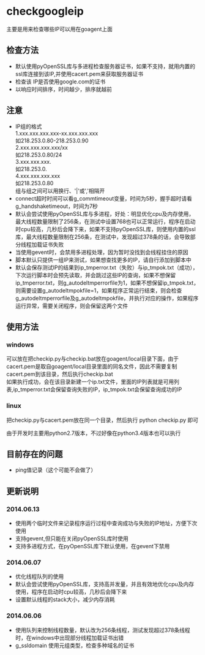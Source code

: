 checkgoogleip
=============

主要是用来检查哪些IP可以用在goagent上面

检查方法
-------------
* 默认使用pyOpenSSL库与多进程检查服务器证书，如果不支持，就用内置的ssl库连接到该IP,并使用cacert.pem来获取服务器证书
* 检查该 IP是否使用google.com的证书
* 以响应时间排序，时间越少，排序就越前

注意
-------------
* IP组的格式  
  1.xxx.xxx.xxx.xxx-xx.xxx.xxx.xxx  
    如218.253.0.80-218.253.0.90  
  2.xxx.xxx.xxx.xxx/xx  
    如218.253.0.80/24  
  3.xxx.xxx.xxx.  
    如218.253.0.  
  4.xxx.xxx.xxx.xxx  
    如218.253.0.80  
组与组之间可以用换行、'|'或','相隔开
* connect超时时间可以看g_commtimeout变量，时间为5秒，握手超时请看g_handshaketimeout，时间为7秒
* 默认会尝试使用pyOpenSSL库与多进程，好处：明显优化cpu及内存使用，最大线程数量限制了256条，在测试中设置768也可以正常运行，程序在启动时cpu较高，几秒后会降下来，如果不支持pyOpenSSL库，则使用内置的ssl库，最大线程数量限制在256条，在测试中，发现超过378条的话，会导致部分线程加载证书失败
* 当使用gevent时，会禁用多进程处理，因为暂时没找到会线程挂住的原因
* 脚本默认只提供一组IP来测试，如果想查找更多的IP，请自行添加到脚本中
* 默认会保存测试IP的结果到ip_tmperror.txt（失败）与ip_tmpok.txt（成功），下次运行脚本时会预先读取，并会跳过这些IP的查询，如果不想保留ip_tmperror.txt，则g_autodeltmperrorfile为1，如果不想保留ip_tmpok.txt，则需要设置g_autodeltmpokfile=1，如果程序正常运行结束，则会检查g_autodeltmperrorfile及g_autodeltmpokfile，并执行对应的操作，如果程序运行异常，需要关闭程序，则会保留这两个文件

使用方法
-------------
### windows
  可以放在把checkip.py与checkip.bat放在goagent/local目录下面，由于cacert.pem是取自goagent/local目录里面的同名文件，因此不需要复制cacert.pem到该目录，然后执行checkip.bat  
  如果执行成功，会在该目录新建一个ip.txt文件，里面的IP列表就是可用列表,ip_tmperror.txt会保留查询失败的IP，ip_tmpok.txt会保留查询成功的IP

### linux
  把checkip.py与cacert.pem放在同一个目录，然后执行
  python  checkip.py 即可


由于开发时主要用python2.7版本，不过好像在python3.4版本也可以执行


目前存在的问题
-------------   
  * ping值记录（这个可能不会做了）  


更新说明
-------------
### 2014.06.13
  * 使用两个临时文件来记录程序运行过程中查询成功与失败的IP地址，方便下次使用
  * 支持gevent,但只能在关闭pyOpenSSL库时使用
  * 支持多进程方式，在pyOpenSSL库下默认使用，在gevent下禁用
  
### 2014.06.07
  * 优化线程队列的使用  
  * 默认会尝试使用pyOpenSSL库，支持高并发量，并且有效地优化cpu及内存使用，程序在启动时cpu较高，几秒后会降下来
  * 设置默认线程的stack大小，减少内存消耗
  
### 2014.06.06
  * 使用队列来控制线程数量，默认改为256条线程，测试发现超过378条线程时，在windows中出现部分线程加载证书出错  
  * g_ssldomain 使用元组类型，检查多种域名的证书  

